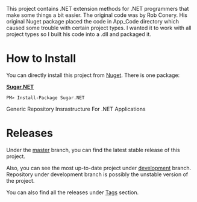 This project contains .NET extension methods for .NET programmers that make some things a bit easier.  The original code was by Rob Conery.  His original Nuget package placed the code in App_Code directory which caused some trouble with certain project types.  I wanted it to work with all project types so I built his code into a .dll and packaged it.

# How to Install

You can directly install this project from [Nuget][6]. There is one package:

**[Sugar.NET][7]**

    PM> Install-Package Sugar.NET

Generic Repository Insrastructure For .NET Applications

# Releases

Under the [master][3] branch, you can find the latest stable release of this project.

Also, you can see the most up-to-date project under [development][4] branch. Repository under development branch is possibly the unstable version of the project.

You can also find all the releases under [Tags][5] section.

  [3]: https://github.com/bmccord/Sugar
  [4]: https://github.com/bmccord/Sugar/tree/development
  [5]: https://github.com/bmccord/Sugar/tags
  [6]: http://nuget.org
  [7]: https://nuget.org/packages/Sugar.NET
